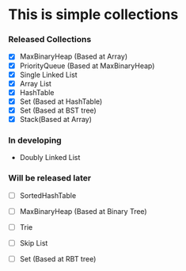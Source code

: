 # This is simple collections 

### Released Collections

- [x] MaxBinaryHeap (Based at Array)
- [x] PriorityQueue (Based at MaxBinaryHeap)
- [x] Single Linked List
- [x] Array List
- [x] HashTable
- [x] Set (Based at HashTable)
- [x] Set (Based at BST tree)
- [x] Stack(Based at Array)

### In developing

- Doubly Linked List

### Will be released later

- [ ] SortedHashTable
- [ ] MaxBinaryHeap (Based at Binary Tree)
- [ ] Trie
- [ ] Skip List
- [ ] Set (Based at RBT tree)




